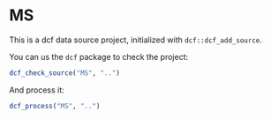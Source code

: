 # MS

This is a dcf data source project, initialized with `dcf::dcf_add_source`.

You can us the `dcf` package to check the project:

```R
dcf_check_source("MS", "..")
```

And process it:

```R
dcf_process("MS", "..")
```
